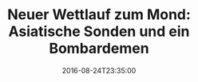 ---
date: '2016-08-24T23:35:00'
talk_date: '2008-11-01T00:00:00'
talk_speakers:
  speaker1:
    name: Hartmut Waschik
title: 'Neuer Wettlauf zum Mond: Asiatische Sonden und ein Bombardemen'
---